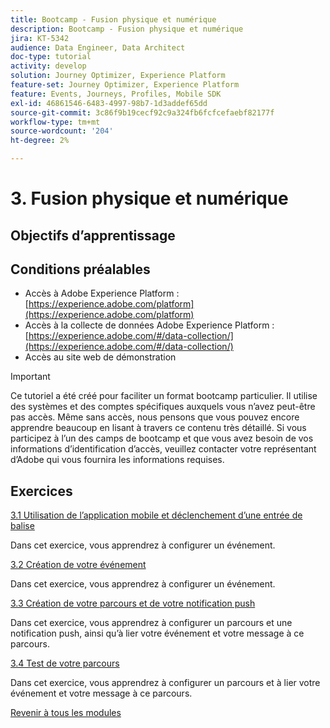 ```yaml
---
title: Bootcamp - Fusion physique et numérique
description: Bootcamp - Fusion physique et numérique
jira: KT-5342
audience: Data Engineer, Data Architect
doc-type: tutorial
activity: develop
solution: Journey Optimizer, Experience Platform
feature-set: Journey Optimizer, Experience Platform
feature: Events, Journeys, Profiles, Mobile SDK
exl-id: 46861546-6483-4997-98b7-1d3addef65dd
source-git-commit: 3c86f9b19cecf92c9a324fb6fcfcefaebf82177f
workflow-type: tm+mt
source-wordcount: '204'
ht-degree: 2%

---
```


# 3. Fusion physique et numérique

## Objectifs d’apprentissage

## Conditions préalables

- Accès à Adobe Experience Platform : [https://experience.adobe.com/platform](https://experience.adobe.com/platform)
- Accès à la collecte de données Adobe Experience Platform : [https://experience.adobe.com/#/data-collection/](https://experience.adobe.com/#/data-collection/)
- Accès au site web de démonstration

>[!IMPORTANT]
>
>Ce tutoriel a été créé pour faciliter un format bootcamp particulier. Il utilise des systèmes et des comptes spécifiques auxquels vous n’avez peut-être pas accès. Même sans accès, nous pensons que vous pouvez encore apprendre beaucoup en lisant à travers ce contenu très détaillé. Si vous participez à l’un des camps de bootcamp et que vous avez besoin de vos informations d’identification d’accès, veuillez contacter votre représentant d’Adobe qui vous fournira les informations requises.

## Exercices

[3.1 Utilisation de l’application mobile et déclenchement d’une entrée de balise](./ex1.md)

Dans cet exercice, vous apprendrez à configurer un événement.

[3.2 Création de votre événement](./ex2.md)

Dans cet exercice, vous apprendrez à configurer un événement.

[3.3 Création de votre parcours et de votre notification push](./ex3.md)

Dans cet exercice, vous apprendrez à configurer un parcours et une notification push, ainsi qu’à lier votre événement et votre message à ce parcours.

[3.4 Test de votre parcours](./ex4.md)

Dans cet exercice, vous apprendrez à configurer un parcours et à lier votre événement et votre message à ce parcours.

[Revenir à tous les modules](../../overview.md)
